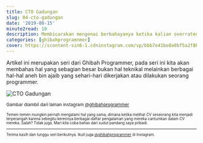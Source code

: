 ```yaml
---
title: CTO Gadungan
slug: 04-cto-gadungan
date: '2019-08-15'
minute2read: 10
description: Membicarakan mengenai berbahayanya ketika kalian overrated terhadap diri sendiri
categories: [ghibahprogramnmer]
cover: https://scontent-sin6-1.cdninstagram.com/vp/bbb7e41be8a8bf5a2f8bed967370469b/5DF13E01/t51.2885-15/sh0.08/e35/s640x640/66518876_1410951005720628_4221384775377196460_n.jpg?_nc_ht=scontent-sin6-1.cdninstagram.com
---
```


Artikel ini merupakan seri dari Ghibah Programmer, pada seri ini kita akan membahas hal yang sebagian besar bukan hal teknikal melainkan berbagai hal-hal aneh bin ajaib yang sehari-hari dikerjakan atau dilakukan seorang programmer.

<img v-lazyload src="/images/placeholder-1x1.png" data-src="https://scontent-sin6-1.cdninstagram.com/vp/bbb7e41be8a8bf5a2f8bed967370469b/5DF13E01/t51.2885-15/sh0.08/e35/s640x640/66518876_1410951005720628_4221384775377196460_n.jpg?_nc_ht=scontent-sin6-1.cdninstagram.com" alt="CTO Gadungan">

<small class="caption">Gambar diambil dari laman instagram <a href="https://www.instagram.com/p/B0swZrXAybC/" target="_blank" rel="noopener">@ghibahprogrammer</a><small>

Temen-temen mungkin pernah mengalami hal yang sama, dimana ketika melihat CV seseorang kita menjadi terperangah karena sebegitu kerennya berbagai daftar pengalaman yang mereka cantumkan dalam CV mereka. Salah? Tidak juga. Mari kita coba bahas dari sudut pandang saya pribadi.

----

Terima kasih dan tunggu seri berikutnya. Ikuti juga <a href="https://www.instagram.com/ghibahprogrammer/" target="_blank" rel="noopener">@ghibahprogrammer</a> di Instagram.